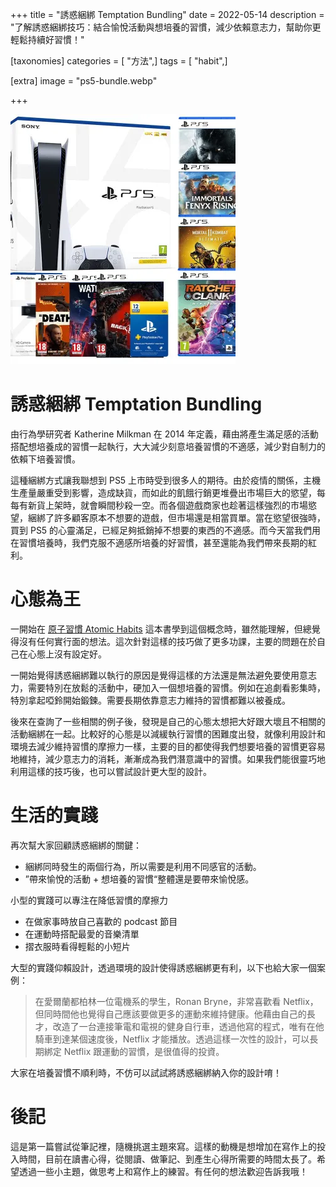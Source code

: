 +++
title = "誘惑綑綁 Temptation Bundling"
date = 2022-05-14
description = "了解誘惑綑綁技巧：結合愉悅活動與想培養的習慣，減少依賴意志力，幫助你更輕鬆持續好習慣！"

[taxonomies]
categories = [ "方法",]
tags = [ "habit",]

[extra]
image = "ps5-bundle.webp"

+++

![](ps5-bundle.webp)

# 誘惑綑綁 Temptation Bundling

由行為學研究者 Katherine Milkman 在 2014 年定義，藉由將產生滿足感的活動搭配想培養成的習慣一起執行，大大減少刻意培養習慣的不適感，減少對自制力的依賴下培養習慣。

這種綑綁方式讓我聯想到 PS5 上市時受到很多人的期待。由於疫情的關係，主機生產量嚴重受到影響，造成缺貨，而如此的飢餓行銷更堆疊出市場巨大的慾望，每每有新貨上架時，就會瞬間秒殺一空。而各個遊戲商家也趁著這樣強烈的市場慾望，綑綁了許多顧客原本不想要的遊戲，但市場還是相當買單。當在慾望很強時，買到 PS5 的心靈滿足，已經足夠抵銷掉不想要的東西的不適感。而今天當我們用在習慣培養時，我們克服不適感所培養的好習慣，甚至還能為我們帶來長期的紅利。

<!-- more -->

# 心態為王

一開始在 [原子習慣 Atomic Habits](@/reading-notes/atomic-habits/index.md) 這本書學到這個概念時，雖然能理解，但總覺得沒有任何實行面的想法。這次針對這樣的技巧做了更多功課，主要的問題在於自己在心態上沒有設定好。

一開始覺得誘惑綑綁難以執行的原因是覺得這樣的方法還是無法避免要使用意志力，需要特別在放鬆的活動中，硬加入一個想培養的習慣。例如在追劇看影集時，特別拿起啞鈴開始鍛鍊。需要長期依靠意志力維持的習慣都難以被養成。

後來在查詢了一些相關的例子後，發現是自己的心態太想把大好跟大壞且不相關的活動綑綁在一起。比較好的心態是以減緩執行習慣的困難度出發，就像利用設計和環境去減少維持習慣的摩擦力一樣，主要的目的都使得我們想要培養的習慣更容易地維持，減少意志力的消耗，漸漸成為我們潛意識中的習慣。如果我們能很靈巧地利用這樣的技巧後，也可以嘗試設計更大型的設計。

# 生活的實踐
再次幫大家回顧誘惑綑綁的關鍵：
* 綑綁同時發生的兩個行為，所以需要是利用不同感官的活動。
* ”帶來愉悅的活動 + 想培養的習慣“整體還是要帶來愉悅感。

小型的實踐可以專注在降低習慣的摩擦力
* 在做家事時放自己喜歡的 podcast 節目
* 在運動時搭配最愛的音樂清單
* 摺衣服時看得輕鬆的小短片

大型的實踐仰賴設計，透過環境的設計使得誘惑綑綁更有利，以下也給大家一個案例：

> 在愛爾蘭都柏林一位電機系的學生，Ronan Bryne，非常喜歡看 Netflix，但同時間他也覺得自己應該要做更多的運動來維持健康。他藉由自己的長才，改造了一台連接筆電和電視的健身自行車，透過他寫的程式，唯有在他騎車到達某個速度後，Netflix 才能播放。透過這樣一次性的設計，可以長期綁定 Netflix 跟運動的習慣，是很值得的投資。

大家在培養習慣不順利時，不仿可以試試將誘惑綑綁納入你的設計唷！

# 後記

這是第一篇嘗試從筆記裡，隨機挑選主題來寫。這樣的動機是想增加在寫作上的投入時間，目前在讀書心得，從閱讀、做筆記、到產生心得所需要的時間太長了。希望透過一些小主題，做思考上和寫作上的練習。有任何的想法歡迎告訴我哦！
